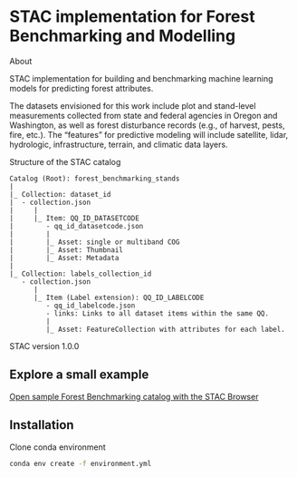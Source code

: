 # STAC implementation for Forest Benchmarking and Modelling

About 

STAC implementation for building and benchmarking machine learning models for predicting forest attributes. 

The datasets envisioned for this work include plot and stand-level measurements collected from state and federal agencies in Oregon and Washington, as well as forest disturbance records (e.g., of harvest, pests, fire, etc.). The “features” for predictive modeling will include satellite, lidar, hydrologic, infrastructure, terrain, and climatic data layers.

Structure of the STAC catalog

```text
Catalog (Root): forest_benchmarking_stands
|
|_ Collection: dataset_id
|  - collection.json
|     |
|     |_ Item: QQ_ID_DATASETCODE
|        - qq_id_datasetcode.json
|        |
|        |_ Asset: single or multiband COG
|        |_ Asset: Thumbnail
|        |_ Asset: Metadata
|
|_ Collection: labels_collection_id
   - collection.json 
      |
      |_ Item (Label extension): QQ_ID_LABELCODE
         - qq_id_labelcode.json
         - links: Links to all dataset items within the same QQ.
         |
         |_ Asset: FeatureCollection with attributes for each label.

```
STAC version 1.0.0

## Explore a small example 

[Open sample Forest Benchmarking catalog with the STAC Browser](https://radiantearth.github.io/stac-browser/#/external/raw.githubusercontent.com/Ecotrust/forestbenchmarking/main/data/forest_benchmarking_catalog/catalog.json)


## Installation

Clone conda environment

```bash
conda env create -f environment.yml
```

